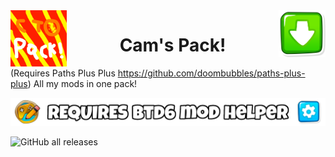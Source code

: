 <a href="https://github.com/CamtheKirby/CamsPack/releases/latest/download/CamsPack.dll">
    <img align="left" alt="Icon" height="90" src="Icon.png">
    <img align="right" alt="Download" height="75" src="https://raw.githubusercontent.com/gurrenm3/BTD-Mod-Helper/master/BloonsTD6%20Mod%20Helper/Resources/DownloadBtn.png">
</a>

<h1 align="center">Cam's Pack!</h1>

(Requires Paths Plus Plus https://github.com/doombubbles/paths-plus-plus) All my mods in one pack!

[![Requires BTD6 Mod Helper](https://raw.githubusercontent.com/gurrenm3/BTD-Mod-Helper/master/banner.png)](https://github.com/gurrenm3/BTD-Mod-Helper#readme)

![GitHub all releases](https://img.shields.io/github/downloads/CamtheKirby/CamsPack/total)
